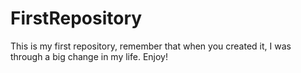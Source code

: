 # FirstRepository
This is my first repository, remember that when you created it, I was through a big change in my life. Enjoy!

